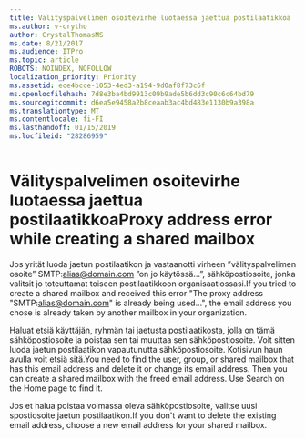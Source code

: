 ```yaml
---
title: Välityspalvelimen osoitevirhe luotaessa jaettua postilaatikkoa
ms.author: v-crytho
author: CrystalThomasMS
ms.date: 8/21/2017
ms.audience: ITPro
ms.topic: article
ROBOTS: NOINDEX, NOFOLLOW
localization_priority: Priority
ms.assetid: ece4bcce-1053-4ed3-a194-9d0af8f73c6f
ms.openlocfilehash: 7d8e3ba4bd9913c09b9ade5b6dd3c90c6c64bd79
ms.sourcegitcommit: d6ea5e9458a2b8ceaab3ac4bd483e1130b9a398a
ms.translationtype: MT
ms.contentlocale: fi-FI
ms.lasthandoff: 01/15/2019
ms.locfileid: "28286959"
---
```

# <a name="proxy-address-error-while-creating-a-shared-mailbox"></a><span data-ttu-id="881b1-102">Välityspalvelimen osoitevirhe luotaessa jaettua postilaatikkoa</span><span class="sxs-lookup"><span data-stu-id="881b1-102">Proxy address error while creating a shared mailbox</span></span>

<span data-ttu-id="881b1-103">Jos yrität luoda jaetun postilaatikon ja vastaanotti virheen ”välityspalvelimen osoite” SMTP:alias@domain.com ”on jo käytössä...”, sähköpostiosoite, jonka valitsit jo toteuttamat toiseen postilaatikkoon organisaatiossasi.</span><span class="sxs-lookup"><span data-stu-id="881b1-103">If you tried to create a shared mailbox and received this error "The proxy address "SMTP:alias@domain.com" is already being used…", the email address you chose is already taken by another mailbox in your organization.</span></span>
  
<span data-ttu-id="881b1-p101">Haluat etsiä käyttäjän, ryhmän tai jaetusta postilaatikosta, jolla on tämä sähköpostiosoite ja poistaa sen tai muuttaa sen sähköpostiosoite. Voit sitten luoda jaetun postilaatikon vapautunutta sähköpostiosoite. Kotisivun haun avulla voit etsiä sitä.</span><span class="sxs-lookup"><span data-stu-id="881b1-p101">You need to find the user, group, or shared mailbox that has this email address and delete it or change its email address. Then you can create a shared mailbox with the freed email address. Use Search on the Home page to find it.</span></span>
  
<span data-ttu-id="881b1-107">Jos et halua poistaa voimassa oleva sähköpostiosoite, valitse uusi spostiosoite jaetun postilaatikon.</span><span class="sxs-lookup"><span data-stu-id="881b1-107">If you don't want to delete the existing email address, choose a new email address for your shared mailbox.</span></span>
  

